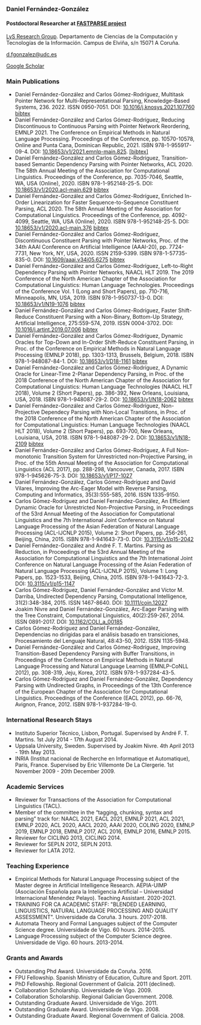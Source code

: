 ### Daniel Fernández-González
#### Postdoctoral Researcher at [FASTPARSE project](http://fastparse.grupolys.org/)
[LyS Research Group](http://www.grupolys.org). Departamento de Ciencias de la Computación y Tecnologías de la Información. Campus de Elviña, s/n 15071 A Coruña.

d.fgonzalez@udc.es

[Google Scholar](https://scholar.google.es/citations?user=kMQ_epIAAAAJ&hl)

### Main Publications
- Daniel Fernández-González and Carlos Gómez-Rodríguez, Multitask Pointer Network for Multi-Representational Parsing, Knowledge-Based Systems, 236. 2022. ISSN 0950-7051. DOI: [10.1016/j.knosys.2021.107760](https://doi.org/10.1016/j.knosys.2021.107760) [bibtex](http://www.grupolys.org/~cgomezr/bib/FerGomKBS2022.bib)
- Daniel Fernández-González and Carlos Gómez-Rodríguez, Reducing Discontinuous to Continuous Parsing with Pointer Network Reordering, EMNLP 2021. The Conference on Empirical Methods in Natural Language Processing. Proceedings of the Conference, pp. 10570-10578, Online and Punta Cana, Dominican Republic, 2021. ISBN 978-1-955917-09-4. DOI: [10.18653/v1/2021.emnlp-main.825](https://doi.org/10.18653/v1/2021.emnlp-main.825). [[bibtex]](http://www.grupolys.org/~cgomezr/bib/FerGomEMNLP2021.bib)
- Daniel Fernández-González and Carlos Gómez-Rodríguez, Transition-based Semantic Dependency Parsing with Pointer Networks, ACL 2020. The 58th Annual Meeting of the Association for Computational Linguistics. Proceedings of the Conference, pp. 7035-7046, Seattle, WA, USA (Online), 2020. ISBN 978-1-952148-25-5. DOI: [10.18653/v1/2020.acl-main.629](https://doi.org/10.18653/v1/2020.acl-main.629) [bibtex](http://www.grupolys.org/~cgomezr/bib/FerGomACL2020a.bib)
- Daniel Fernández-González and Carlos Gómez-Rodríguez, Enriched In-Order Linearization for Faster Sequence-to-Sequence Constituent Parsing, ACL 2020. The 58th Annual Meeting of the Association for Computational Linguistics. Proceedings of the Conference, pp. 4092-4099, Seattle, WA, USA (Online), 2020. ISBN 978-1-952148-25-5. DOI: [10.18653/v1/2020.acl-main.376](https://doi.org/10.18653/v1/2020.acl-main.376) [bibtex](http://www.grupolys.org/~cgomezr/bib/FerGomACL2020b.bib)
- Daniel Fernández-González and Carlos Gómez-Rodríguez, Discontinuous Constituent Parsing with Pointer Networks, Proc. of the 34th AAAI Conference on Artificial Intelligence (AAAI-20), pp. 7724-7731, New York, NY, USA, 2020. ISSN 2159-5399. ISBN 978-1-57735-835-0. DOI: [10.1609/aaai.v34i05.6275](https://ojs.aaai.org//index.php/AAAI/article/view/6275) [bibtex](http://www.grupolys.org/~cgomezr/bib/FerGomAAAI2020.bib)
- Daniel Fernández-González and Carlos Gómez-Rodríguez, Left-to-Right Dependency Parsing with Pointer Networks, NAACL HLT 2019. The 2019 Conference of the North American Chapter of the Association for Computational Linguistics: Human Language Technologies. Proceedings of the Conference Vol. 1 (Long and Short Papers), pp. 710-716, Minneapolis, MN, USA, 2019. ISBN 978-1-950737-13-0. DOI: [10.18653/v1/N19-1076](https://doi.org/10.18653/v1/n19-1076) [bibtex](http://www.grupolys.org/~cgomezr/bib/FerGomNAACL2019.bib)
- Daniel Fernández-González and Carlos Gómez-Rodríguez, Faster Shift-Reduce Constituent Parsing with a Non-Binary, Bottom-Up Strategy, Artificial Intelligence, 275:559-574, 2019. ISSN 0004-3702. DOI: [10.1016/j.artint.2019.07.006](https://doi.org/10.1016/j.artint.2019.07.006) [bibtex](http://www.grupolys.org/~cgomezr/bib/FerGomAI2019.bib)
- Daniel Fernández-González and Carlos Gómez-Rodríguez, Dynamic Oracles for Top-Down and In-Order Shift-Reduce Constituent Parsing, in Proc. of the Conference on Empirical Methods in Natural Language Processing (EMNLP 2018), pp. 1303-1313, Brussels, Belgium, 2018. ISBN 978-1-948087-84-1. DOI: [10.18653/v1/D18-1161](https://doi.org/10.18653/v1/d18-1161) [bibtex](http://www.grupolys.org/~cgomezr/bib/FerGomEMNLP2018.bib)
- Daniel Fernández-González and Carlos Gómez-Rodríguez, A Dynamic Oracle for Linear-Time 2-Planar Dependency Parsing, in Proc. of the 2018 Conference of the North American Chapter of the Association for Computational Linguistics: Human Language Technologies (NAACL HLT 2018), Volume 2 (Short Papers), pp. 386-392, New Orleans, Louisiana, USA, 2018. ISBN 978-1-948087-29-2. DOI: [10.18653/v1/N18-2062](https://doi.org/10.18653/v1/n18-2062) [bibtex](http://www.grupolys.org/~cgomezr/bib/FerGomNAACL2018a.bib)
- Daniel Fernández-González and Carlos Gómez-Rodríguez, Non-Projective Dependecy Parsing with Non-Local Transitions, in Proc. of the 2018 Conference of the North American Chapter of the Association for Computational Linguistics: Human Language Technologies (NAACL HLT 2018), Volume 2 (Short Papers), pp. 693-700, New Orleans, Louisiana, USA, 2018. ISBN 978-1-948087-29-2. DOI: [10.18653/v1/N18-2109](https://doi.org/10.18653/v1/n18-2109) [bibtex](http://www.grupolys.org/~cgomezr/bib/FerGomNAACL2018b.bib)
- Daniel Fernández-González and Carlos Gómez-Rodríguez, A Full Non-monotonic Transition System for Unrestricted non-Projective Parsing, in Proc. of the 55th Annual Meeting of the Association for Computational Linguistics (ACL 2017), pp. 288-298, Vancouver, Canada, 2017. ISBN 978-1-945626-75-3. DOI: [10.18653/v1/P17-1027](https://doi.org/10.18653/v1/p17-1027)
- Daniel Fernández-González, Carlos Gómez-Rodríguez and David Vilares, Improving the Arc-Eager Model with Reverse Parsing, Computing and Informatics, 35(3):555-585, 2016. ISSN 1335-9150.
- Carlos Gómez-Rodríguez and Daniel Fernández-González, An Efficient Dynamic Oracle for Unrestricted Non-Projective Parsing, in Proceedings of the 53rd Annual Meeting of the Association for Computational Linguistics and the 7th International Joint Conference on Natural Language Processing of the Asian Federation of Natural Language Processing (ACL-IJCNLP 2015), Volume 2: Short Papers, pp. 256-261, Beijing, China, 2015. ISBN 978-1-941643-73-0. DOI: [10.3115/v1/p15-2042](https://doi.org/10.3115/v1/p15-2042)
- Daniel Fernández-González and André F. T. Martins. Parsing as Reduction, in Proceedings of the 53rd Annual Meeting of the Association for Computational Linguistics and the 7th International Joint Conference on Natural Language Processing of the Asian Federation of Natural Language Processing (ACL-IJCNLP 2015), Volume 1: Long Papers, pp. 1523-1533, Beijing, China, 2015. ISBN 978-1-941643-72-3. DOI: [10.3115/v1/p15-1147](https://doi.org/10.3115/v1/p15-1147)
- Carlos Gómez-Rodríguez, Daniel Fernández-González and Víctor M. Darriba, Undirected Dependency Parsing, Computational Intelligence, 31(2):348-384, 2015. ISSN 1467-8640. DOI: [10.1111/coin.12027](https://doi.org/10.1111/coin.12027)
- Joakim Nivre and Daniel Fernández-González, Arc-Eager Parsing with the Tree Constraint, Computational Linguistics, 40(2):259-267, 2014. ISSN 0891-2017. DOI: [10.1162/COLI_a_00185](https://doi.org/10.1162/coli_a_00185)
- Carlos Gómez-Rodríguez and Daniel Fernández-González, Dependencias no dirigidas para el análisis basado en transiciones, Procesamiento del Lenguaje Natural, 48:43-50, 2012. ISSN 1135-5948.
- Daniel Fernández-González and Carlos Gómez-Rodríguez, Improving Transition-Based Dependency Parsing with Buffer Transitions, in Proceedings of the Conference on Empirical Methods in Natural Language Processing and Natural Language Learning (EMNLP-CoNLL 2012), pp. 308-319, Jeju, Korea, 2012. ISBN 978-1-937284-43-5.
- Carlos Gómez-Rodríguez and Daniel Fernández-González, Dependency Parsing with Undirected Graphs, in Proceedings of the 13th Conference of the European Chapter of the Association for Computational Linguistics. Proceedings of the Conference (EACL 2012), pp. 66-76, Avignon, France, 2012. ISBN 978-1-937284-19-0.

### International Research Stays
- Instituto Superior Técnico, Lisbon, Portugal. Supervised by André F. T. Martins. 1st July 2014 - 17th August 2014.
- Uppsala University, Sweden.  Supervised by Joakim Nivre. 4th April 2013 - 19th May 2013.
- INRIA (Institut nacional de Recherche en Informatique et Automatique), Paris, France. Supervised by Eric Villemonte De La Clergerie. 1st November 2009 - 20th December 2009.

### Academic Services
- Reviewer for Transactions of the Association for Computational Linguistics (TACL).
- Member of the committee in the “tagging, chunking, syntax and parsing” track for: NAACL 2021, EACL 2021, EMNLP 2021, ACL 2021, EMNLP 2020, ACL 2020, AACL 2020, AAAI 2020, COLING 2020, EMNLP 2019, EMNLP 2018, EMNLP 2017, ACL 2016, EMNLP 2016, EMNLP 2015. 
- Reviewer for CICLING 2013, CICLING 2014.
- Reviewer for SEPLN 2012, SEPLN 2013.
- Reviewer for LATA 2012.

### Teaching Experience
- Empirical Methods for Natural Language Processing subject of the Master degree in Artificial Intelligence Research. AEPIA-UIMP (Asociación Española para la Inteligencia Artificial – Universidad Internacional Menéndez Pelayo).  Teaching Assistant. 2020-2021.
- TRAINING FOR CA ACADEMIC STAFF: "BLENDED LEARNING, LINGUISTICS, NATURAL LANGUAGE PROCESSING AND QUALITY ASSESSMENT". Universidade da Coruña. 3 hours. 2017-2018.
- Automata Theory and Formal Languages subject of the Computer Science degree. Universidade de Vigo. 60 hours. 2014-2015.
- Language Processing subject of the Computer Science degree. Universidade de Vigo. 60 hours. 2013-2014.

### Grants and Awards
- Outstanding Phd Award. Universidade da Coruña. 2016.
- FPU Fellowship. Spanish Ministry of Education, Culture and Sport. 2011.
- PhD Fellowship. Regional Government of Galicia. 2011 (declined).
- Collaboration Scholarship. Universidade de Vigo. 2009.
- Collaboration Scholarship. Regional Galician Government. 2008.
- Outstanding Graduate Award. Universidade de Vigo. 2011.
- Outstanding Graduate Award. Universidade de Vigo. 2008.
- Outstanding Graduate Award. Regional Government of Galicia. 2008.
